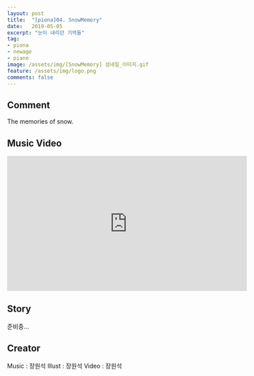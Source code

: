 ```yaml
---
layout: post
title:  "[piona]04. SnowMemory"
date:   2019-05-05
excerpt: "눈이 내리던 기억들"
tag:
- piona
- newage
- piano
image: /assets/img/[SnowMemory] 섬네일_이미지.gif
feature: /assets/img/logo.png
comments: false
---
```


## Comment

The memories of snow.

## Music Video

<iframe width="560" height="315" src="https://www.youtube.com/embed/aUBUJozUmcQ" frameborder="0"></iframe>

## Story

준비중...

## Creator

Music     :  장원석
Illust    :  장원석
Video     :  장원석
